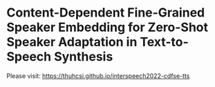 # Content-Dependent Fine-Grained Speaker Embedding for Zero-Shot Speaker Adaptation in Text-to-Speech Synthesis

Please visit: https://thuhcsi.github.io/interspeech2022-cdfse-tts
